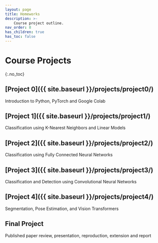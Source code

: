 ```yaml
---
layout: page
title: Homeworks
description: >-
    Course project outline.
nav_order: 8
has_children: true
has_toc: false
---
```


# Course Projects
{:.no_toc}

<!-- ## Table of contents
{: .no_toc .text-delta }

1. TOC
{:toc}

--- -->


## [Project 0]({{ site.baseurl }}/projects/project0/)

Introduction to Python, PyTorch and Google Colab

## [Project 1]({{ site.baseurl }}/projects/project1/)

Classification using K-Nearest Neighbors and Linear Models

## [Project 2]({{ site.baseurl }}/projects/project2/)

Classification using Fully Connected Neural Networks

## [Project 3]({{ site.baseurl }}/projects/project3/)

Classification and Detection using Convolutional Neural Networks

<!-- Segmentation and Pose Estimation with Deep Learning -->

## [Project 4]({{ site.baseurl }}/projects/project4/)

Segmentation, Pose Estimation, and Vision Transformers

## Final Project

Published paper review, presentation, reproduction, extension and report

